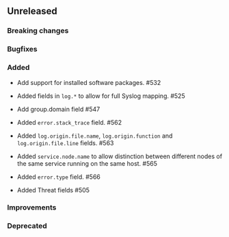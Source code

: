 <!-- When adding an entry to the Changelog:
- Please follow the Keep a Changelog: http://keepachangelog.com/ guidelines.
- Please insert your changelog line ordered by PR ID.
Thanks, you're awesome :-) -->

## Unreleased

### Breaking changes

### Bugfixes

### Added
* Add support for installed software packages. #532

* Added fields in `log.*` to allow for full Syslog mapping. #525
* Add group.domain field #547
* Added `error.stack_trace` field. #562
* Added `log.origin.file.name`, `log.origin.function` and `log.origin.file.line` fields. #563
* Added `service.node.name` to allow distinction between different nodes of the same service running on the same host. #565
* Added `error.type` field. #566

* Added Threat fields #505

### Improvements

### Deprecated


<!-- All empty sections:

## Unreleased

### Breaking changes

### Bugfixes

### Added

### Improvements

### Deprecated

-->
